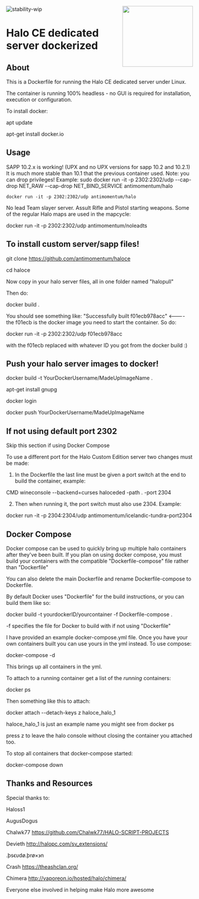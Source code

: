 ![stability-wip](https://img.shields.io/badge/stability-unstable-lightgrey.svg)
<img src="https://i.imgur.com/zRXWDEK.png" width="190" height="164" align="right"/>

# Halo CE dedicated server dockerized

## About

This is a Dockerfile for running the Halo CE dedicated server under Linux.

The container is running 100% headless - no GUI is required for installation, execution or configuration.

To install docker:

apt update

apt-get install docker.io

## Usage

SAPP 10.2.x is working! (UPX and no UPX versions for sapp 10.2 and 10.2.1) It is much more stable than 10.1 that the previous container used. Note: you can drop privileges! Example: sudo docker run -it -p 2302:2302/udp --cap-drop NET_RAW --cap-drop NET_BIND_SERVICE antimomentum/halo
 
    docker run -it -p 2302:2302/udp antimomentum/halo


No lead Team slayer server. Assult Rifle and Pistol starting weapons. Some of the regular Halo maps are used in the mapcycle:

docker run -it -p 2302:2302/udp antimomentum/noleadts

## To install custom server/sapp files!

git clone https://github.com/antimomentum/haloce

cd haloce

Now copy in your halo server files, all in one folder named "halopull"

Then do:

docker build . 

You should see something like: "Successfully built f01ecb978acc" <---- the f01ecb is the docker image you need to start the container. So do:

docker run -it -p 2302:2302/udp f01ecb978acc 

with the f01ecb replaced with whatever ID you got from the docker build :) 

##  Push your halo server images to docker!

docker build -t YourDockerUsername/MadeUpImageName . 

apt-get install gnupg

docker login

docker push YourDockerUsername/MadeUpImageName

## If not using default port 2302 ## 

Skip this section if using Docker Compose

To use a different port for the Halo Custom Edition server two changes must be made:

1. In the Dockerfile the last line must be given a port switch at the end to build the container, example:

CMD wineconsole --backend=curses haloceded -path . -port 2304

2. Then when running it, the port switch must also use 2304. Example:

docker run -it -p 2304:2304/udp antimomentum/icelandic-tundra-port2304

## Docker Compose ##

Docker compose can be used to quickly bring up multiple halo containers after they've been built. If you plan on using docker compose, you must build your containers with the compatible "Dockerfile-compose" file rather than "Dockerfile"

You can also delete the main Dockerfile and rename Dockerfile-compose to Dockerfile.

By default Docker uses "Dockerfile" for the build instructions, or you can build them like so:

docker build -t yourdockerID/yourcontainer -f Dockerfile-compose .

-f specifies the file for Docker to build with if not using "Dockerfile"

I have provided an example docker-compose.yml file. Once you have your own containers built you can use yours in the yml instead. To use compose:

docker-compose -d

This brings up all containers in the yml.

To attach to a running container get a list of the *running* containers:

docker ps

Then something like this to attach:

docker attach --detach-keys z haloce_halo_1

haloce_halo_1 is just an example name you might see from docker ps

press z to leave the halo console without closing the container you attached too.

To stop all containers that docker-compose started:

docker-compose down

## Thanks and Resources ##

Special thanks to:

Haloss1

AugusDogus

Chalwk77 https://github.com/Chalwk77/HALO-SCRIPT-PROJECTS

Devieth
http://halopc.com/sv_extensions/

.þsϵυdø.þrø×϶n

Crash
https://theashclan.org/

Chimera http://vaporeon.io/hosted/halo/chimera/ 

Everyone else involved in helping make Halo more awesome
